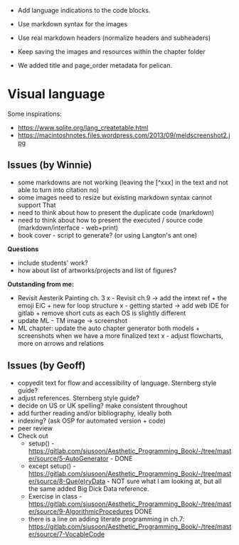 - Add language indications to the code blocks.
- Use markdown syntax for the images
- Use real markdown headers (normalize headers and subheaders)
- Keep saving the images and resources within the chapter folder

- We added title and page_order metadata for pelican.

# Visual language

Some inspirations:
- <https://www.sqlite.org/lang_createtable.html>
- <https://macintoshnotes.files.wordpress.com/2013/09/meldscreenshot2.jpg>

## Issues (by Winnie)
- some markdowns are not working (leaving the [^xxx] in the text and not able to turn into citation no)
- some images need to resize but existing markdown syntax cannot support That
- need to think about how to present the duplicate code (markdown)
- need to think about how to present the executed / source code (markdown/interface - web+print)
- book cover - script to generate? (or using Langton's ant one)

**Questions**
- include students' work?
- how about list of artworks/projects and list of figures?

**Outstanding from me:**
- Revisit Aesterik Painting ch. 3
x - Revisit ch.9 -> add the intext ref + the emoji EiC + new for loop structure
x - getting started -> add web IDE for gitlab + remove short cuts as each OS is slightly different
- update ML - TM image -> screenshot
- ML chapter: update the auto chapter generator both models + screenshots when we have a more finalized text
x - adjust flowcharts, more on arrows and relations

## Issues (by Geoff)
- copyedit text for flow and accessibility of language. Sternberg style guide?
- adjust references. Sternberg style guide?
- decide on US or UK spelling? make consistent throughout
- add further reading and/or bibliography, ideally both
- indexing? (ask OSP for automated version + code)
- peer review
- Check out
    - setup() - https://gitlab.com/siusoon/Aesthetic_Programming_Book/-/tree/master/source/5-AutoGenerator - DONE
    - except setup() - https://gitlab.com/siusoon/Aesthetic_Programming_Book/-/tree/master/source/8-Que(e)ryData - NOT sure what I am looking at, but all the same added Big Dick Data reference.
    - Exercise in class - https://gitlab.com/siusoon/Aesthetic_Programming_Book/-/tree/master/source/9-AlgorithmicProcedures DONE
    - there is a line on adding literate programming in ch.7: https://gitlab.com/siusoon/Aesthetic_Programming_Book/-/tree/master/source/7-VocableCode
